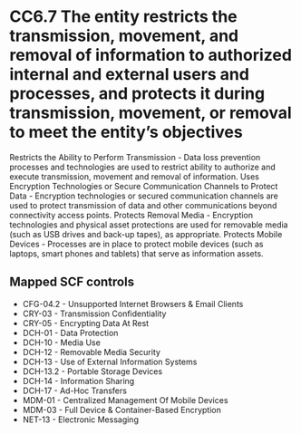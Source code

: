 # CC6.7 The entity restricts the transmission, movement, and removal of information to authorized internal and external users and processes, and protects it during transmission, movement, or removal to meet the entity’s objectives
Restricts the Ability to Perform Transmission - Data loss prevention processes and technologies are used to restrict ability to authorize and execute transmission, movement and removal of information. Uses Encryption Technologies or Secure Communication Channels to Protect Data - Encryption technologies or secured communication channels are used to protect transmission of data and other communications beyond connectivity access points. Protects Removal Media - Encryption technologies and physical asset protections are used for removable media (such as USB drives and back-up tapes), as appropriate. Protects Mobile Devices - Processes are in place to protect mobile devices (such as laptops, smart phones and tablets) that serve as information assets.
## Mapped SCF controls
- CFG-04.2 - Unsupported Internet Browsers & Email Clients
- CRY-03 - Transmission Confidentiality
- CRY-05 - Encrypting Data At Rest
- DCH-01 - Data Protection
- DCH-10 - Media Use
- DCH-12 - Removable Media Security
- DCH-13 - Use of External Information Systems
- DCH-13.2 - Portable Storage Devices
- DCH-14 - Information Sharing
- DCH-17 - Ad-Hoc Transfers
- MDM-01 - Centralized Management Of Mobile Devices
- MDM-03 - Full Device & Container-Based Encryption
- NET-13 - Electronic Messaging